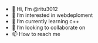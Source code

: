 - 👋 Hi, I’m @ritu3012
- 👀 I’m interested in webdeploment
- 🌱 I’m currently learning c++
- 💞️ I’m looking to collaborate on 
- 📫 How to reach me 

<!---
ritu3012/ritu3012 is a ✨ special ✨ repository because its `README.md` (this file) appears on your GitHub profile.
You can click the Preview link to take a look at your changes.
--->
